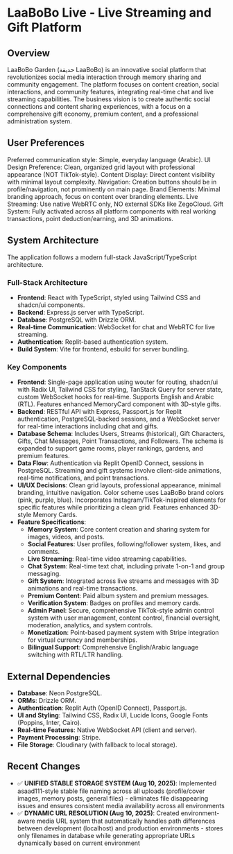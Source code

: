 # LaaBoBo Live - Live Streaming and Gift Platform

## Overview
LaaBoBo Garden (حديقة LaaBoBo) is an innovative social platform that revolutionizes social media interaction through memory sharing and community engagement. The platform focuses on content creation, social interactions, and community features, integrating real-time chat and live streaming capabilities. The business vision is to create authentic social connections and content sharing experiences, with a focus on a comprehensive gift economy, premium content, and a professional administration system.

## User Preferences
Preferred communication style: Simple, everyday language (Arabic).
UI Design Preference: Clean, organized grid layout with professional appearance (NOT TikTok-style).
Content Display: Direct content visibility with minimal layout complexity.
Navigation: Creation buttons should be in profile/navigation, not prominently on main page.
Brand Elements: Minimal branding approach, focus on content over branding elements.
Live Streaming: Use native WebRTC only, NO external SDKs like ZegoCloud.
Gift System: Fully activated across all platform components with real working transactions, point deduction/earning, and 3D animations.

## System Architecture
The application follows a modern full-stack JavaScript/TypeScript architecture.

### Full-Stack Architecture
- **Frontend**: React with TypeScript, styled using Tailwind CSS and shadcn/ui components.
- **Backend**: Express.js server with TypeScript.
- **Database**: PostgreSQL with Drizzle ORM.
- **Real-time Communication**: WebSocket for chat and WebRTC for live streaming.
- **Authentication**: Replit-based authentication system.
- **Build System**: Vite for frontend, esbuild for server bundling.

### Key Components
- **Frontend**: Single-page application using wouter for routing, shadcn/ui with Radix UI, Tailwind CSS for styling, TanStack Query for server state, custom WebSocket hooks for real-time. Supports English and Arabic (RTL). Features enhanced MemoryCard component with 3D-style gifts.
- **Backend**: RESTful API with Express, Passport.js for Replit authentication, PostgreSQL-backed sessions, and a WebSocket server for real-time interactions including chat and gifts.
- **Database Schema**: Includes Users, Streams (historical), Gift Characters, Gifts, Chat Messages, Point Transactions, and Followers. The schema is expanded to support game rooms, player rankings, gardens, and premium features.
- **Data Flow**: Authentication via Replit OpenID Connect, sessions in PostgreSQL. Streaming and gift systems involve client-side animations, real-time notifications, and point transactions.
- **UI/UX Decisions**: Clean grid layouts, professional appearance, minimal branding, intuitive navigation. Color scheme uses LaaBoBo brand colors (pink, purple, blue). Incorporates Instagram/TikTok-inspired elements for specific features while prioritizing a clean grid. Features enhanced 3D-style Memory Cards.
- **Feature Specifications**:
    - **Memory System**: Core content creation and sharing system for images, videos, and posts.
    - **Social Features**: User profiles, following/follower system, likes, and comments.
    - **Live Streaming**: Real-time video streaming capabilities.
    - **Chat System**: Real-time text chat, including private 1-on-1 and group messaging.
    - **Gift System**: Integrated across live streams and messages with 3D animations and real-time transactions.
    - **Premium Content**: Paid album system and premium messages.
    - **Verification System**: Badges on profiles and memory cards.
    - **Admin Panel**: Secure, comprehensive TikTok-style admin control system with user management, content control, financial oversight, moderation, analytics, and system controls.
    - **Monetization**: Point-based payment system with Stripe integration for virtual currency and memberships.
    - **Bilingual Support**: Comprehensive English/Arabic language switching with RTL/LTR handling.

## External Dependencies
- **Database**: Neon PostgreSQL.
- **ORMs**: Drizzle ORM.
- **Authentication**: Replit Auth (OpenID Connect), Passport.js.
- **UI and Styling**: Tailwind CSS, Radix UI, Lucide Icons, Google Fonts (Poppins, Inter, Cairo).
- **Real-time Features**: Native WebSocket API (client and server).
- **Payment Processing**: Stripe.
- **File Storage**: Cloudinary (with fallback to local storage).
  
## Recent Changes
- ✅ **UNIFIED STABLE STORAGE SYSTEM (Aug 10, 2025)**: Implemented asaad111-style stable file naming across all uploads (profile/cover images, memory posts, general files) - eliminates file disappearing issues and ensures consistent media availability across all environments
- ✅ **DYNAMIC URL RESOLUTION (Aug 10, 2025)**: Created environment-aware media URL system that automatically handles path differences between development (localhost) and production environments - stores only filenames in database while generating appropriate URLs dynamically based on current environment